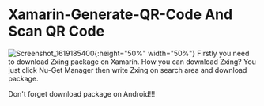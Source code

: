
# Xamarin-Generate-QR-Code And Scan QR Code
![Screenshot_1619185400](https://user-images.githubusercontent.com/75094927/124020344-d7c11380-d9f2-11eb-9803-bf3dfe33fb90.png){:height="50%" width="50%"}
Firstly you need to download Zxing package on Xamarin. How you can download Zxing? You just click Nu-Get Manager then write Zxing on search area and download package. 

Don't forget download package on Android!!! 



